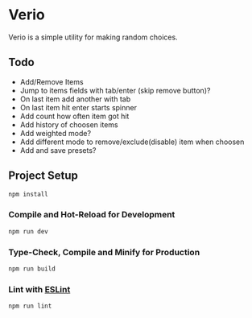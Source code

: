 # Verio

Verio is a simple utility for making random choices.

## Todo
- Add/Remove Items
- Jump to items fields with tab/enter (skip remove button)?
- On last item add another with tab
- On last item hit enter starts spinner
- Add count how often item got hit
- Add history of choosen items
- Add weighted mode?
- Add different mode to remove/exclude(disable) item when choosen
- Add and save presets?

## Project Setup

```sh
npm install
```

### Compile and Hot-Reload for Development

```sh
npm run dev
```

### Type-Check, Compile and Minify for Production

```sh
npm run build
```

### Lint with [ESLint](https://eslint.org/)

```sh
npm run lint
```

